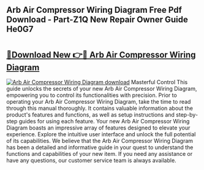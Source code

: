 ## Arb Air Compressor Wiring Diagram Free Pdf Download - Part-Z1Q New Repair Owner Guide He0G7

# <h2><a href="http://dfk4qdt.blite.top/?on=Arb+Air+Compressor+Wiring+Diagram">🔗Download New 👉🔴 Arb Air Compressor Wiring Diagram</a></h2>

[![Arb Air Compressor Wiring Diagram download](https://i.imgur.com/lujVjoI.png)](http://dfk4qdt.blite.top/?on=Arb+Air+Compressor+Wiring+Diagram)
Masterful Control This guide unlocks the secrets of your new Arb Air Compressor Wiring Diagram, empowering you to control its functionalities with precision. Prior to operating your Arb Air Compressor Wiring Diagram, take the time to read through this manual thoroughly. It contains valuable information about the product's features and functions, as well as setup instructions and step-by-step guides for using each feature. Your new Arb Air Compressor Wiring Diagram boasts an impressive array of features designed to elevate your experience. Explore the intuitive user interface and unlock the full potential of its capabilities. We believe that the Arb Air Compressor Wiring Diagram has been a detailed and informative guide in your quest to understand the functions and capabilities of your new item. If you need any assistance or have any questions, our customer service team is always available.
